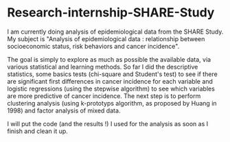 # Research-internship-SHARE-Study
I am currently doing analysis of epidemiological data from the SHARE Study.
My subject is "Analysis of epidemiological data : relationship between socioeconomic status, risk behaviors and cancer incidence".

The goal is simply to explore as much as possible the available data, via various statistical and learning methods. So far I did the descriptive statistics, some basics tests (chi-square and Student's test) to see if there are significant first differences in cancer incidence for each variable and logistic regressions (using the stepwise algorithm) to see which variables are more predictive of cancer incidence. The next step is to perform clustering analysis (using k-prototyps algorithm, as proposed by Huang in 1998) and factor analysis of mixed data.

I will put the code (and the results !) I used for the analysis as soon as I finish and clean it up.
